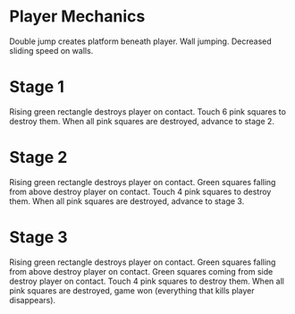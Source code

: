 
# Player Mechanics
Double jump creates platform beneath player.
Wall jumping.
Decreased sliding speed on walls.

# Stage 1
Rising green rectangle destroys player on contact.
Touch 6 pink squares to destroy them.
When all pink squares are destroyed, advance to stage 2.

# Stage 2
Rising green rectangle destroys player on contact.
Green squares falling from above destroy player on contact.
Touch 4 pink squares to destroy them.
When all pink squares are destroyed, advance to stage 3.

# Stage 3
Rising green rectangle destroys player on contact.
Green squares falling from above destroy player on contact.
Green squares coming from side destroy player on contact.
Touch 4 pink squares to destroy them.
When all pink squares are destroyed, game won (everything that kills player disappears).
